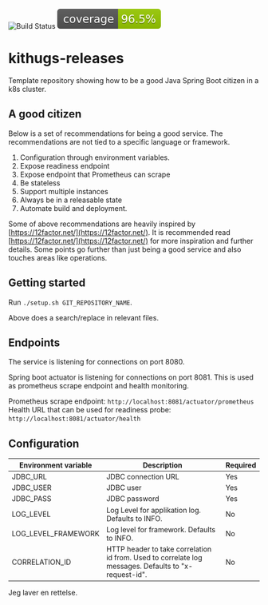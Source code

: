 ![Build Status](https://github.com/KvalitetsIT/kithugs-releases/workflows/CICD/badge.svg) ![Test Coverage](.github/badges/jacoco.svg)
# kithugs-releases

Template repository showing how to be a good Java Spring Boot citizen in a k8s cluster.

## A good citizen

Below is a set of recommendations for being a good service. The recommendations are not tied to a specific language or 
framework.

1. Configuration through environment variables.
2. Expose readiness endpoint
3. Expose endpoint that Prometheus can scrape
4. Be stateless
5. Support multiple instances
6. Always be in a releasable state
7. Automate build and deployment.

Some of above recommendations are heavily inspired by [https://12factor.net/](https://12factor.net/). It is recommended 
read [https://12factor.net/](https://12factor.net/) for more inspiration and further details. Some points go 
further than just being a good service and also touches areas like operations.

## Getting started

Run `./setup.sh GIT_REPOSITORY_NAME`.

Above does a search/replace in relevant files. 

## Endpoints

The service is listening for connections on port 8080.

Spring boot actuator is listening for connections on port 8081. This is used as prometheus scrape endpoint and health monitoring. 

Prometheus scrape endpoint: `http://localhost:8081/actuator/prometheus`  
Health URL that can be used for readiness probe: `http://localhost:8081/actuator/health`

## Configuration

| Environment variable | Description | Required |
|----------------------|-------------|---------- |
| JDBC_URL | JDBC connection URL | Yes |
| JDBC_USER | JDBC user          | Yes |
| JDBC_PASS | JDBC password      | Yes |
| LOG_LEVEL | Log Level for applikation  log. Defaults to INFO. | No |
| LOG_LEVEL_FRAMEWORK | Log level for framework. Defaults to INFO. | No |
| CORRELATION_ID | HTTP header to take correlation id from. Used to correlate log messages. Defaults to "x-request-id". | No

Jeg laver en rettelse.